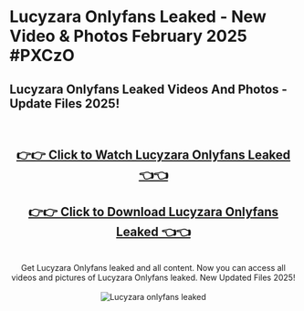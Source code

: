 # Lucyzara Onlyfans Leaked - New Video & Photos February 2025 #PXCzO

<h2>Lucyzara Onlyfans Leaked Videos And Photos - Update Files 2025!</h2>
<br>
<div align="center">
<h2><a href="https://links2leaks.com?utm_source=lucyzara&utm_medium=git102" rel="nofollow">👉👉 Click to Watch Lucyzara Onlyfans Leaked 👈👈</a></h2>
<h2><a href="https://links2leaks.com?utm_source=lucyzara&utm_medium=git102" rel="nofollow">👉👉 Click to Download Lucyzara Onlyfans Leaked 👈👈</a></h2>
<br>
Get Lucyzara Onlyfans leaked and all content. Now you can access all videos and pictures of Lucyzara Onlyfans leaked. New Updated Files 2025!
<br>
<br>
<a href="https://links2leaks.com?utm_source=lucyzara&utm_medium=git102" rel="nofollow" data-target="animated-image.originalLink"><img src="https://i.ibb.co/Gkj2r4b/banner.png" alt="Lucyzara onlyfans leaked" style="max-width: 100%; display: inline-block;" data-target="animated-image.originalImage"></a>
</div>
<br>
